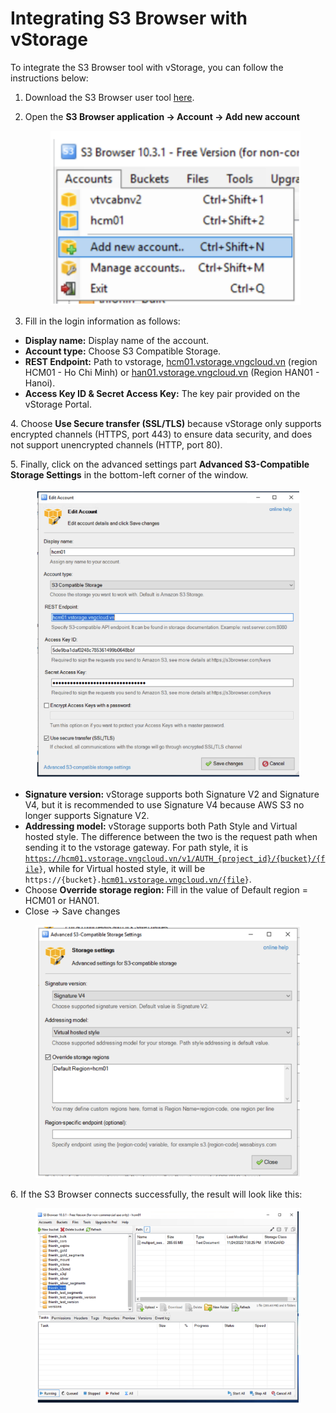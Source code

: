 # Integrating S3 Browser with vStorage

To integrate the S3 Browser tool with vStorage, you can follow the instructions below:

1. Download the S3 Browser user tool [here](https://s3browser.com/download.aspx).
2.  Open the **S3 Browser application → Account → Add new account**

    <figure><img src="../../../../../.gitbook/assets/image (12).png" alt=""><figcaption></figcaption></figure>
3. Fill in the login information as follows:

* **Display name:** Display name of the account.
* **Account type:** Choose S3 Compatible Storage.
* **REST Endpoint:** Path to vstorage, [hcm01.vstorage.vngcloud.vn](http://hcm01.vstorage.vngcloud.vn/) (region HCM01 - Ho Chi Minh) or [han01.vstorage.vngcloud.vn](http://han01.vstorage.vngcloud.vn/) (Region HAN01 - Hanoi).
* **Access Key ID & Secret Access Key:** The key pair provided on the vStorage Portal.

4\. Choose **Use Secure transfer (SSL/TLS)** because vStorage only supports encrypted channels (HTTPS, port 443) to ensure data security, and does not support unencrypted channels (HTTP, port 80).

5\. Finally, click on the advanced settings part **Advanced S3-Compatible Storage Settings** in the bottom-left corner of the window.

<figure><img src="../../../../../.gitbook/assets/image (13).png" alt=""><figcaption></figcaption></figure>

* **Signature version:** vStorage supports both Signature V2 and Signature V4, but it is recommended to use Signature V4 because AWS S3 no longer supports Signature V2.
* **Addressing model:** vStorage supports both Path Style and Virtual hosted style. The difference between the two is the request path when sending it to the vstorage gateway. For path style, it is [`https://hcm01.vstorage.vngcloud.vn/v1/AUTH_{project_id}/{bucket}/{file`](https://hcm01.vstorage.vngcloud.vn/v1/AUTH\_%7Bproject\_id%7D/%7Bbucket%7D/%7Bfile)`}`, while for Virtual hosted style, it will be `https://{bucket}.`[`hcm01.vstorage.vngcloud.vn/{file`](http://hcm01.vstorage.vngcloud.vn/%7Bfile)`}`.
* Choose **Override storage region:** Fill in the value of Default region = HCM01 or HAN01.
* Close -> Save changes

<figure><img src="../../../../../.gitbook/assets/image (14).png" alt=""><figcaption></figcaption></figure>

6\. If the S3 Browser connects successfully, the result will look like this:

<figure><img src="../../../../../.gitbook/assets/image (15).png" alt=""><figcaption></figcaption></figure>
